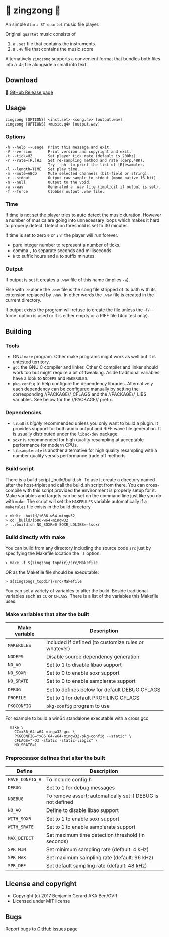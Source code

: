 # :musical_note: zingzong :musical_note:

An simple `Atari ST quartet` music file player.

Original `quartet` music consists of

  1. a `.set` file that contains the instruments.
  2. a `.4v` file  that contains the music score

Alternatively `zingzong` supports a convenient format that bundles
both files into a`.4q` file alongside a small info text.


## Download

:floppy_disk: [GitHub Release page](https://github.com/benjihan/zingzong/releases)


## Usage

    zingzong [OPTIONS] <inst.set> <song.4v> [output.wav]
    zingzong [OPTIONS] <music.q4> [output.wav]

### Options
    -h --help --usage  Print this message and exit.
    -V --version       Print version and copyright and exit.
    -t --tick=HZ       Set player tick rate (default is 200hz).
    -r --rate=[R,]HZ   Set re-sampling method and rate (qerp,48K).
                       Try `-hh' to print the list of [R]esampler.
    -l --length=TIME   Set play time.
    -m --mute=ABCD     Mute selected channels (bit-field or string).
    -c --stdout        Output raw sample to stdout (mono native 16-bit).
    -n --null          Output to the void.
    -w --wav           Generated a .wav file (implicit if output is set).
    -f --force         Clobber output .wav file.

### Time

If time is not set the player tries to auto detect the music duration.
However a number of musics are going into unnecessary loops which
makes it hard to properly detect. Detection threshold is set to 30
minutes.

If time is set to zero `0` or `inf` the player will run forever.

  * pure integer number to represent a number of ticks.
  * comma `,` to separate seconds and milliseconds.
  * `h` to suffix hours and `m` to suffix minutes.

### Output

If output is set it creates a `.wav` file of this name (implies `-w`).

Else with `-w` alone the `.wav` file is the song file stripped of its
path with its extension replaced by `.wav`. In other words the `.wav`
file is created in the current directory.

If output exists the program will refuse to create the file unless the
-f`/`--force` option is used or it is either empty or a RIFF file (4cc
test only).


## Building

### Tools

  * GNU `make` program. Other make programs might work as well but
    it is untested territory.
  * `gcc` the GNU C compiler and linker. Other C compiler and linker
    should work too but might require a bit of tweaking. Aside
    traditional variables have a look to `NODEPS` and `MAKERULES`.
  * `pkg-config` to help configure the dependency libraries.
    Alternatively each dependency can be configured manually by
    setting the corresponding //PACKAGE//_CFLAGS and the
    //PACKAGE//_LIBS variables. See below for the //PACKAGE// prefix.

### Dependencies

  * `liba0` is *highly* recommended unless you only want to build a
    plugin. It provides support for both audio output and RIFF wave
    file generation. It is usually distributed under the `libao-dev`
    package.
  * `soxr` is recommended for high quality resampling at acceptable
    performance for modern CPUs.
  * `libsamplerate` is another alternative for high quality resampling
    with a number quality versus performance trade off methods.


### Build script

There is a build script _build/build.sh. To use it create a directory
named after the host-triplet and call the build.sh script from there.
You can cross-compile with this script provided the environment is
properly setup for it. Make variables and targets can be set on the
command line just like you do with `make`. The script will set the
`MAKERULES` variable automatically if a `makerules` file exists in the
build directory.

    > mkdir _build/i686-w64-mingw32
    > cd _build/i686-w64-mingw32
    > ../build.sh NO_SOXR=0 SOXR_LDLIBS=-lsoxr


### Build directly with make

You can build from any directory including the source code `src` just
by specifying the Makefile location the `-f` option.

    > make -f ${zingzong_topdir}/src/Makefile

OR as the Makefile file should be executable:

    > ${zingzongs_topdir}/src/Makefile

You can set a variety of variables to alter the build. Beside
traditional variables such as `CC` or `CFLAGS`. There is a list of the
variables this Makefile uses.


### Make variables that alter the built

 | Make variable |                        Description                         |
 |---------------|------------------------------------------------------------|
 | `MAKERULES`   | Included if defined (to customize rules or whatever)       |
 | `NODEPS`      | Disable source dependency generation.                      |
 | `NO_AO`       | Set to 1 to disable libao support                          |
 | `NO_SOXR`     | Set to 0 to enable soxr support                            |
 | `NO_SRATE`    | Set to 0 to enable samplerate support                      |
 | `DEBUG`       | Set to defines below for default DEBUG CFLAGS              |
 | `PROFILE`     | Set to 1 for default PROFILING CFLAGS                      |
 | `PKGCONFIG`   | `pkg-config` program to use                                |

For example to build a win64 standalone executable with a cross gcc

      make \
        CC=x86_64-w64-mingw32-gcc \
        PKGCONFIG="x86_64-w64-mingw32-pkg-config --static" \
        CFLAGS="-O3 -static -static-libgcc" \
        NO_SRATE=1


### Preprocessor defines that alter the built

 |     Define    |                        Description                         |
 |---------------|------------------------------------------------------------|
 |`HAVE_CONFIG_H`|To include config.h                                         |
 | `DEBUG`       |Set to 1 for debug messages                                 |
 | `NDEBUG`      |To remove assert; automatically set if DEBUG is not defined |
 | `NO_AO`       |Define to disable libao support                             |
 | `WITH_SOXR`   |Set to 1 to enable soxr support                             |
 | `WITH_SRATE`  |Set to 1 to enable samplerate support                       |
 | `MAX_DETECT`  |Set maximum time detection threshold (in seconds)           |
 | `SPR_MIN`     |Set minimum sampling rate (default: 4 kHz)                  |
 | `SPR_MAX`     |Set maximum sampling rate (default: 96 kHz)                 |
 | `SPR_DEF`     |Set default sampling rate (default: 48 kHz)                 |


## License and copyright

  * Copyright (c) 2017 Benjamin Gerard AKA Ben/OVR
  * Licensed under MIT license


## Bugs

  Report bugs to [GitHub issues page](https://github.com/benjihan/zingzong/issues)
